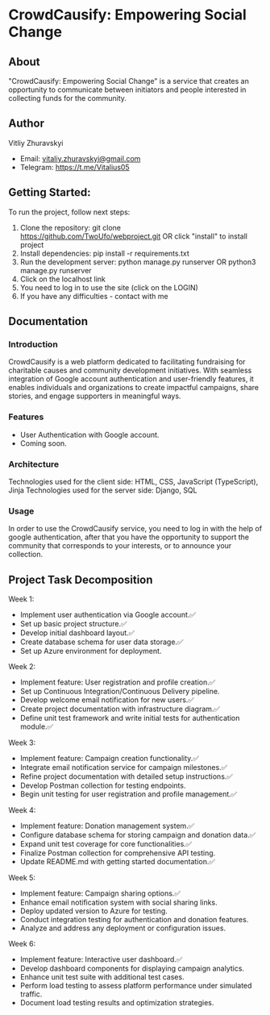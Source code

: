 # CrowdCausify: Empowering Social Change

## About
"CrowdCausify: Empowering Social Change" is a service that creates an opportunity to communicate between initiators and people interested in collecting funds for the community.

## Author
Vitliy Zhuravskyi
- Email: vitaliy.zhuravskyi@gmail.com
- Telegram: https://t.me/Vitalius05

## Getting Started:
To run the project, follow next steps:

1. Clone the repository: git clone https://github.com/TwoUfo/webproject.git OR click "install" to install project
2. Install dependencies: pip install -r requirements.txt
3. Run the development server: python manage.py runserver OR python3 manage.py runserver
4. Click on the localhost link
5. You need to log in to use the site (click on the LOGIN)
6. If you have any difficulties - contact with me


## Documentation
### Introduction
CrowdCausify is a web platform dedicated to facilitating fundraising for charitable causes and community development initiatives. With seamless integration of Google account authentication and user-friendly features, it enables individuals and organizations to create impactful campaigns, share stories, and engage supporters in meaningful ways.

### Features
- User Authentication with Google account.
- Coming soon.

### Architecture
Technologies used for the client side: HTML, CSS, JavaScript (TypeScript), Jinja
Technologies used for the server side: Django, SQL

### Usage
In order to use the CrowdCausify service, you need to log in with the help of google authentication, after that you have the opportunity to support the community that corresponds to your interests, or to announce your collection.

## Project Task Decomposition
Week 1:
- Implement user authentication via Google account.✅
- Set up basic project structure.✅
- Develop initial dashboard layout.✅
- Create database schema for user data storage.✅
- Set up Azure environment for deployment.

Week 2:
- Implement feature: User registration and profile creation.✅
- Set up Continuous Integration/Continuous Delivery pipeline.
- Develop welcome email notification for new users.✅
- Create project documentation with infrastructure diagram.✅
- Define unit test framework and write initial tests for authentication module.✅

Week 3:
- Implement feature: Campaign creation functionality.✅
- Integrate email notification service for campaign milestones.✅
- Refine project documentation with detailed setup instructions.✅
- Develop Postman collection for testing endpoints.
- Begin unit testing for user registration and profile management.✅

Week 4:
- Implement feature: Donation management system.✅
- Configure database schema for storing campaign and donation data.✅
- Expand unit test coverage for core functionalities.✅
- Finalize Postman collection for comprehensive API testing.
- Update README.md with getting started documentation.✅

Week 5:
- Implement feature: Campaign sharing options.✅
- Enhance email notification system with social sharing links.
- Deploy updated version to Azure for testing.
- Conduct integration testing for authentication and donation features.
- Analyze and address any deployment or configuration issues.

Week 6:
- Implement feature: Interactive user dashboard.✅
- Develop dashboard components for displaying campaign analytics.
- Enhance unit test suite with additional test cases.
- Perform load testing to assess platform performance under simulated traffic.
- Document load testing results and optimization strategies.

